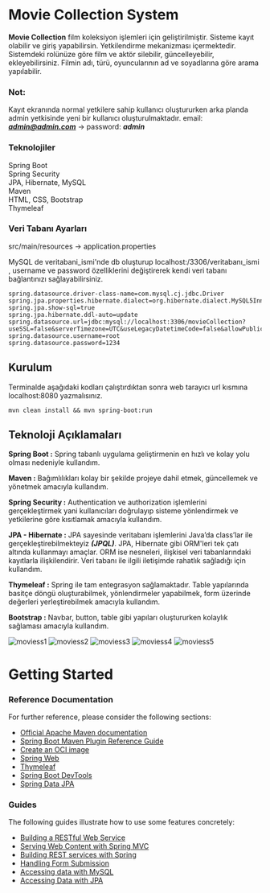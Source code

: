# Movie Collection System

**Movie Collection** film koleksiyon işlemleri için geliştirilmiştir. Sisteme kayıt olabilir ve giriş yapabilirsin.
Yetkilendirme mekanizması içermektedir. Sistemdeki rolünüze göre film ve aktör silebilir, güncelleyebilir,
ekleyebilirsiniz. Filmin adı, türü, oyuncularının ad ve soyadlarına göre arama yapılabilir.

### Not:

Kayıt ekranında normal yetkilere sahip kullanıcı oluştururken arka planda admin yetkisinde yeni bir kullanıcı
oluşturulmaktadır. email: ***admin@admin.com*** -> password: ***admin***

### Teknolojiler

Spring Boot  
Spring Security  
JPA, Hibernate, MySQL  
Maven  
HTML, CSS, Bootstrap  
Thymeleaf

### Veri Tabanı Ayarları

src/main/resources -> application.properties

MySQL de veritabani_ismi'nde db oluşturup localhost:/3306/veritabanı_ismi , username ve password özelliklerini
değiştirerek kendi veri tabanı bağlantınızı sağlayabilirsiniz.

    spring.datasource.driver-class-name=com.mysql.cj.jdbc.Driver
    spring.jpa.properties.hibernate.dialect=org.hibernate.dialect.MySQL5InnoDBDialect
    spring.jpa.show-sql=true
    spring.jpa.hibernate.ddl-auto=update
    spring.datasource.url=jdbc:mysql://localhost:3306/movieCollection?useSSL=false&serverTimezone=UTC&useLegacyDatetimeCode=false&allowPublicKeyRetrieval=true    
    spring.datasource.username=root
    spring.datasource.password=1234

## Kurulum

Terminalde aşağıdaki kodları çalıştırdıktan sonra web tarayıcı url kısmına localhost:8080 yazmalısınız.

    mvn clean install && mvn spring-boot:run

## Teknoloji Açıklamaları

**Spring Boot :** Spring tabanlı uygulama geliştirmenin en hızlı ve kolay yolu olması nedeniyle kullandım.

**Maven :** Bağımlılıkları kolay bir şekilde projeye dahil etmek, güncellemek ve yönetmek amacıyla kullandım.

**Spring Security :** Authentication ve authorization işlemlerini gerçekleştirmek yani kullanıcıları doğrulayıp sisteme
yönlendirmek ve yetkilerine göre kısıtlamak amacıyla kullandım.

**JPA - Hibernate :** JPA sayesinde veritabanı işlemlerini Java’da class’lar ile gerçekleştirebilmekteyiz ***(JPQL)***.
JPA, Hibernate gibi ORM'leri tek çatı altında kullanmayı amaçlar. ORM ise nesneleri, ilişkisel veri tabanlarındaki
kayıtlarla ilişkilendirir. Veri tabanı ile ilgili iletişimde rahatlık sağladığı için kullandım.

**Thymeleaf :** Spring ile tam entegrasyon sağlamaktadır. Table yapılarında basitçe döngü oluşturabilmek, yönlendirmeler
yapabilmek, form üzerinde değerleri yerleştirebilmek amacıyla kullandım.

**Bootstrap :** Navbar, button, table gibi yapıları oluştururken kolaylık sağlaması amacıyla kullandım.

![moviess1](https://user-images.githubusercontent.com/62398743/117024165-6d496b00-ad02-11eb-9623-4709d1a65c4d.png)
![moviess2](https://user-images.githubusercontent.com/62398743/117024172-6e7a9800-ad02-11eb-88a3-64dae52fa332.png)
![moviess3](https://user-images.githubusercontent.com/62398743/117024175-6e7a9800-ad02-11eb-8fd2-cb8ab78e597d.png)
![moviess4](https://user-images.githubusercontent.com/62398743/117024179-6f132e80-ad02-11eb-96f9-7f6fb3ee4e94.png)
![moviess5](https://user-images.githubusercontent.com/62398743/117024183-6f132e80-ad02-11eb-922c-77c40024f4e9.png)

# Getting Started

### Reference Documentation

For further reference, please consider the following sections:

* [Official Apache Maven documentation](https://maven.apache.org/guides/index.html)
* [Spring Boot Maven Plugin Reference Guide](https://docs.spring.io/spring-boot/docs/2.4.5/maven-plugin/reference/html/)
* [Create an OCI image](https://docs.spring.io/spring-boot/docs/2.4.5/maven-plugin/reference/html/#build-image)
* [Spring Web](https://docs.spring.io/spring-boot/docs/2.4.5/reference/htmlsingle/#boot-features-developing-web-applications)
* [Thymeleaf](https://docs.spring.io/spring-boot/docs/2.4.5/reference/htmlsingle/#boot-features-spring-mvc-template-engines)
* [Spring Boot DevTools](https://docs.spring.io/spring-boot/docs/2.4.5/reference/htmlsingle/#using-boot-devtools)
* [Spring Data JPA](https://docs.spring.io/spring-boot/docs/2.4.5/reference/htmlsingle/#boot-features-jpa-and-spring-data)

### Guides

The following guides illustrate how to use some features concretely:

* [Building a RESTful Web Service](https://spring.io/guides/gs/rest-service/)
* [Serving Web Content with Spring MVC](https://spring.io/guides/gs/serving-web-content/)
* [Building REST services with Spring](https://spring.io/guides/tutorials/bookmarks/)
* [Handling Form Submission](https://spring.io/guides/gs/handling-form-submission/)
* [Accessing data with MySQL](https://spring.io/guides/gs/accessing-data-mysql/)
* [Accessing Data with JPA](https://spring.io/guides/gs/accessing-data-jpa/)

